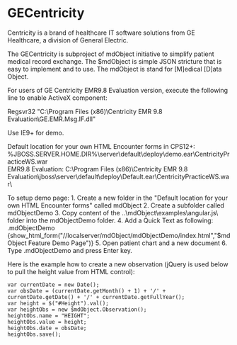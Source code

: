 GECentricity
============

Centricity is a brand of healthcare IT software solutions from GE Healthcare, a division of General Electric.

The GECentricity is subproject of mdObject initiative to simplify patient medical record exchange.
The $mdObject is simple JSON stricture that is easy to implement and to use.
The mdObject is stand for [M]edical [D]ata Object. 

For users of GE Centricity EMR9.8 Evaluation version, execute the following line to enable ActiveX component:  

Regsvr32 "C:\Program Files (x86)\Centricity EMR 9.8 Evaluation\GE.EMR.Msg.IF.dll"

Use IE9+ for demo. 

Default location for your own HTML Encounter forms in CPS12+: 
	%JBOSS.SERVER.HOME.DIR%\server\default\deploy\demo.ear\CentricityPracticeWS.war\
EMR9.8 Evaluation: 
	C:\Program Files (x86)\Centricity EMR 9.8 Evaluation\jboss\server\default\deploy\Default.ear\CentricityPracticeWS.war\

To setup demo page:
	1. Create a new folder in the "Default location for your own HTML Encounter forms" called mdObject
	2. Create a subfolder called mdObjectDemo
	3. Copy content of the ..\mdObject\examples\angular.js\ folder into the mdObjectDemo folder.
	4. Add a Quick Text as following:
		.mdObjectDemo {show_html_form("//localserver/mdObject/mdObjectDemo/index.html","$mdObject Feature Demo Page")}
	5. Open patient chart and a new document 
	6. Type .mdObjectDemo and press Enter key.



Here is the example how to create a new observation (jQuery is used below to pull the height value from HTML control):

    var currentDate = new Date();
    var obsDate = (currentDate.getMonth() + 1) + '/' + currentDate.getDate() + '/' + currentDate.getFullYear();
    var height = $("#Height").val();
    var heightObs = new $mdObject.Observation();
    heightObs.name = "HEIGHT";
    heightObs.value = height;
    heightObs.date = obsDate;
    heightObs.save();
